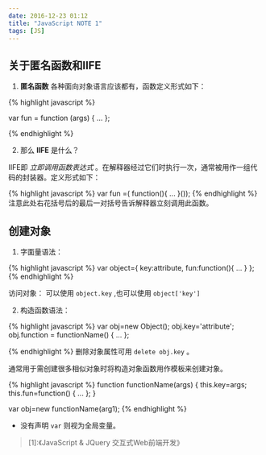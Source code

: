 ```yaml
---
date: 2016-12-23 01:12
title: "JavaScript NOTE 1"
tags: [JS]
---
```


## 关于匿名函数和**IIFE**

1. **匿名函数** 各种面向对象语言应该都有，函数定义形式如下：

{% highlight javascript %}

var fun = function (args) {
  ...
};

{% endhighlight %}


2. 那么 **IIFE** 是什么？

IIFE即 *立即调用函数表达式* 。在解释器经过它们时执行一次，通常被用作一组代码的封装器。定义形式如下：

{% highlight javascript %}
var fun =( function(){
  ...
  }());
{% endhighlight %}
注意此处右花括号后的最后一对括号告诉解释器立刻调用此函数。

## 创建对象
1. 字面量语法：

{% highlight javascript %}
var object={
  key:attribute,
  fun:function(){
    ...
  }
};
{% endhighlight %}

访问对象：
可以使用 ```object.key``` ,也可以使用 ```object['key']```

2. 构造函数语法：

{% highlight javascript %}
var obj=new Object();
obj.key='attribute';
obj.function = functionName() {
  ...
};

{% endhighlight %}
删除对象属性可用 ```delete obj.key``` 。

通常用于需创建很多相似对象时将构造对象函数用作模板来创建对象。

{% highlight javascript %}
function functionName(args) {
  this.key=args;
  this.fun=function() {
    ...
  };
}

var obj=new functionName(arg1);
{% endhighlight %}

* 没有声明 ```var``` 则视为全局变量。
> [1]:《JavaScript & JQuery 交互式Web前端开发》
